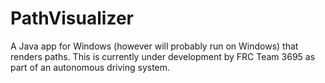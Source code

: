# PathVisualizer
A Java app for Windows (however will probably run on Windows) that renders paths. This is currently under development by FRC Team 3695 as part of an autonomous driving system.
